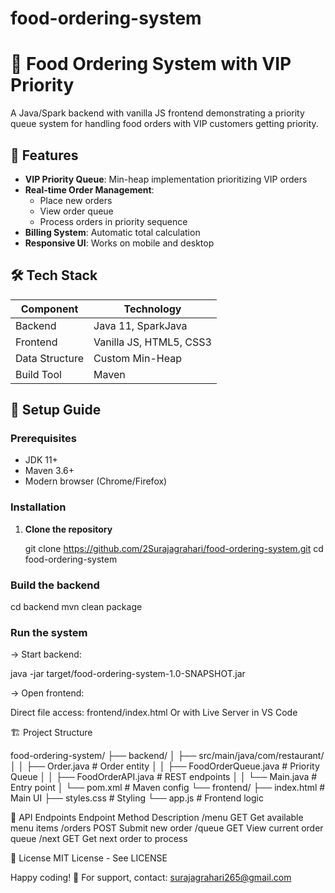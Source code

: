 # food-ordering-system

# 🍔 Food Ordering System with VIP Priority

A Java/Spark backend with vanilla JS frontend demonstrating a priority queue system for handling food orders with VIP customers getting priority.

## 🌟 Features
- **VIP Priority Queue**: Min-heap implementation prioritizing VIP orders
- **Real-time Order Management**: 
  - Place new orders
  - View order queue
  - Process orders in priority sequence
- **Billing System**: Automatic total calculation
- **Responsive UI**: Works on mobile and desktop

## 🛠️ Tech Stack
| Component       | Technology               |
|----------------|--------------------------|
| Backend        | Java 11, SparkJava       |
| Frontend       | Vanilla JS, HTML5, CSS3  |
| Data Structure | Custom Min-Heap          |
| Build Tool     | Maven                    |

## 🚀 Setup Guide

### Prerequisites

- JDK 11+
- Maven 3.6+
- Modern browser (Chrome/Firefox)

### Installation
1. **Clone the repository**
   
   git clone https://github.com/2Surajagrahari/food-ordering-system.git
   cd food-ordering-system

### Build the backend

   cd backend
   mvn clean package

### Run the system
   
   -> Start backend:
   
   java -jar target/food-ordering-system-1.0-SNAPSHOT.jar
   
   -> Open frontend:

  Direct file access: frontend/index.html
  Or with Live Server in VS Code

🏗️ Project Structure

food-ordering-system/
├── backend/
│   ├── src/main/java/com/restaurant/
│   │   ├── Order.java          # Order entity
│   │   ├── FoodOrderQueue.java # Priority Queue
│   │   ├── FoodOrderAPI.java   # REST endpoints
│   │   └── Main.java           # Entry point
│   └── pom.xml                 # Maven config
└── frontend/
    ├── index.html              # Main UI
    ├── styles.css              # Styling
    └── app.js                  # Frontend logic

📡 API Endpoints
Endpoint	Method	Description
/menu	      GET	     Get available menu items
/orders	    POST	  Submit new order
/queue	    GET	    View current order queue
/next	      GET	    Get next order to process


📜 License
MIT License - See LICENSE

Happy coding! 🚀
For support, contact: surajagrahari265@gmail.com
